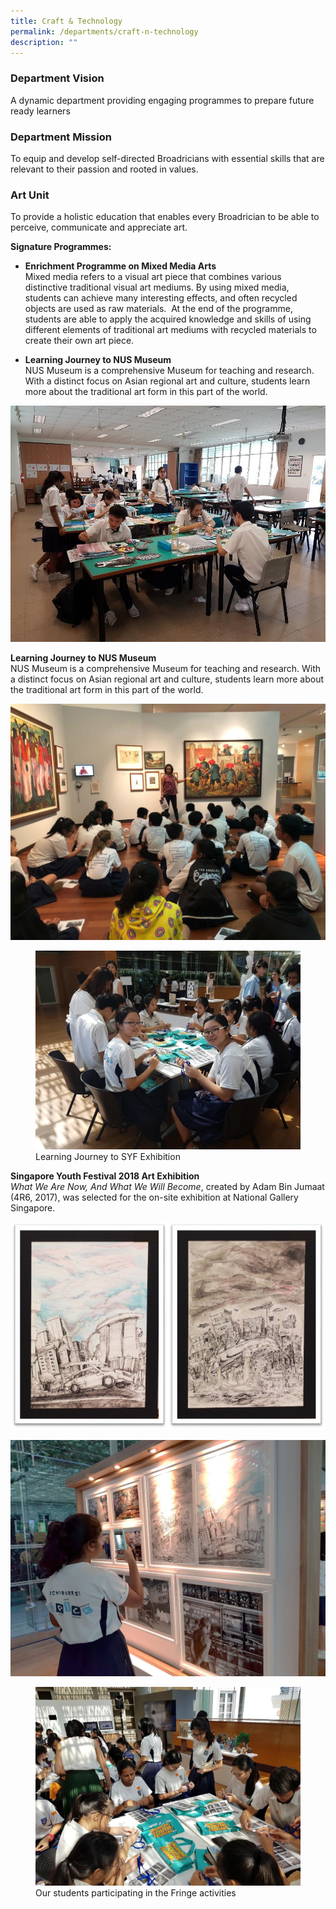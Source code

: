```yaml
---
title: Craft & Technology
permalink: /departments/craft-n-technology
description: ""
---
```

### Department Vision
A dynamic department providing engaging programmes to prepare future ready learners

### Department Mission
To equip and develop self-directed Broadricians with essential skills that are relevant to their passion and rooted in values.

### Art Unit
To provide a holistic education that enables every Broadrician to be able to perceive, communicate and appreciate art.

**Signature Programmes:**
* **Enrichment Programme on Mixed Media Arts** <br>
Mixed media refers to a visual art piece that combines various distinctive traditional visual art mediums. By using mixed media, students can achieve many interesting effects, and often recycled objects are used as raw materials.  At the end of the programme, students are able to apply the acquired knowledge and skills of using different elements of traditional art mediums with recycled materials to create their own art piece.

* **Learning Journey to NUS Museum**<br>
NUS Museum is a comprehensive Museum for teaching and research. With a distinct focus on Asian regional art and culture, students learn more about the traditional art form in this part of the world.

![](/images/art1.jpg)

**Learning Journey to NUS Museum** <br>
NUS Museum is a comprehensive Museum for teaching and research. With a distinct focus on Asian regional art and culture, students learn more about the traditional art form in this part of the world.

![](/images/art2.jpg)

<figure>  
<img src="/images/art3.jpg">  
<figcaption> Learning Journey to SYF Exhibition </figcaption>  
</figure>

**Singapore Youth Festival 2018 Art Exhibition** <br>
_What We Are Now, And What We Will Become_, created by Adam Bin Jumaat (4R6, 2017), was selected for the on-site exhibition at National Gallery Singapore.

![](/images/art4.jpg)

![](/images/art5.jpg)

<figure>  
<img src="/images/art6.jpg">  
<figcaption> Our students participating in the Fringe activities </figcaption>  
</figure>


